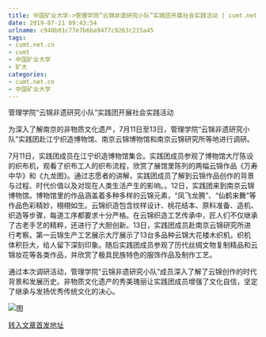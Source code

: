 ```yaml
---
title: 中国矿业大学->管理学院“云锦非遗研究小队”实践团开展社会实践活动 | cumt.net.cn
date: 2019-07-21 09:43:54
urlname: c940b01c77e7b6ba9477c9263c215a45
tags: 
- cumt.net.cn
- cumt
- 中国矿业大学
- 矿大
categories:
- cumt.net.cn
- 中国矿业大学
---
```



管理学院“云锦非遗研究小队”实践团开展社会实践活动

为深入了解南京的非物质文化遗产，7月11日至13日，管理学院“云锦非遗研究小队”实践团赴江宁织造博物馆、南京云锦博物馆和南京云锦研究所等地进行调研。

7月11日，实践团成员在江宁织造博物馆集合。实践团成员参观了博物馆大厅陈设的织布机，观看了织布工人的织布流程，欣赏了展馆里陈列的两幅云锦作品《万寿中华》和《九龙图》。通过志愿者的讲解，实践团成员了解到云锦作品创作的背景与过程、时代价值以及对现在人类生活产生的影响。。12日，实践团来到南京云锦博物馆。博物馆里的作品涵盖着多种多样的云锦元素，“凤飞龙腾”、“仙鹤来舞”等作品色彩精妙，栩栩如生。云锦织造包含纹样设计、桃花结本、原料准备、造机、织造等步骤，每道工序都要求十分严格。在云锦织造工艺传承中，匠人们不仅继承了古老手艺的精粹，还进行了大胆创新。13日，实践团成员赴南京云锦研究所进行考察。第一云锦生产工艺展示大厅展示了13台多品种云锦大花楼木织机，织机体积巨大，给人留下深刻印象。随后实践团成员参观了历代丝绸文物复制精品和云锦妆花等各类作品，并欣赏了极具民族特色的服饰作品及制作工艺。

通过本次调研活动，管理学院“云锦非遗研究小队”成员深入了解了云锦创作的时代背景和发展历史。非物质文化遗产的秀美瑰丽让实践团成员增强了文化自信，坚定了继承与发扬优秀传统文化的决心。



![图](http://xwzx.cumt.edu.cn/_upload/article/images/a2/e9/319fcedb441087f96b5baf320662/e86b7085-c57f-4b04-a471-cd6a51a718a3.jpg)

[转入文章首发地址](http://xwzx.cumt.edu.cn/24/e0/c523a533728/page.htm)
